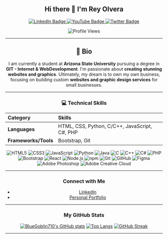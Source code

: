 <div align="center">

## Hi there 👋 I'm Rey Olvera

<p align="center">
  <a href="https://linkedin.com/in/rey-olvera-766385246">
    <img src="https://img.shields.io/badge/LinkedIn-0077B5?style=for-the-badge&logo=linkedin&logoColor=white" alt="LinkedIn Badge"/>
  </a>
  <a href="YOUR_YOUTUBE_URL">
    <img src="https://img.shields.io/badge/YouTube-FF0000?style=for-the-badge&logo=youtube&logoColor=white" alt="YouTube Badge"/>
  </a>
  <a href="YOUR_TWITTER_URL">
    <img src="https://img.shields.io/badge/Twitter-1DA1F2?style=for-the-badge&logo=twitter&logoColor=white" alt="Twitter Badge"/>
  </a>
</p>
<p align="center">
  <img src="https://komarev.com/ghpvc/?username=BlueGoblin710&style=flat-square&color=blue" alt="Profile Views">
</p>

---

## 🚀 Bio

I am currently a student at **Arizona State University** pursuing a degree in **GIT - Internet & WebDevelopment**. I'm passionate about **creating stunning websites and graphics**. Ultimately, my dream is to own my own business, focusing on building custom **websites and graphic design services** for small businesses.

---

### 💻 Technical Skills

| Category | Skills |
| :--- | :--- |
| **Languages** | HTML, CSS, Python, C/C++, JavaScript, C#, PHP |
| **Frameworks/Tools** | Bootstrap, Git |

![HTML5](https://img.shields.io/badge/-HTML5-E34F26?style=flat&logo=html5&logoColor=white) 
![CSS3](https://img.shields.io/badge/-CSS3-1572B6?style=flat&logo=css3&logoColor=white) 
![JavaScript](https://img.shields.io/badge/-JavaScript-F7DF1E?style=flat&logo=javascript&logoColor=black) 
![Python](https://img.shields.io/badge/-Python-3776AB?style=flat&logo=python&logoColor=white)
![Java](https://img.shields.io/badge/-Java-007396?style=flat&logo=java&logoColor=white)
![C](https://img.shields.io/badge/-C-A8B9CC?style=flat&logo=c&logoColor=white) 
![C++](https://img.shields.io/badge/-C++-00599C?style=flat&logo=c%2B%2B&logoColor=white) 
![C#](https://img.shields.io/badge/-C%23-239120?style=flat&logo=c-sharp&logoColor=white) 
![PHP](https://img.shields.io/badge/-PHP-777BB4?style=flat&logo=php&logoColor=white) 
<br>
![Bootstrap](https://img.shields.io/badge/-Bootstrap-563D7C?style=flat&logo=bootstrap&logoColor=white) 
![React](https://img.shields.io/badge/-React-61DAFB?style=flat&logo=react&logoColor=black)
![Node.js](https://img.shields.io/badge/-Node.js-339933?style=flat&logo=node.js&logoColor=white)
![npm](https://img.shields.io/badge/-npm-CB3837?style=flat&logo=npm&logoColor=white)
![Git](https://img.shields.io/badge/-Git-F05032?style=flat&logo=git&logoColor=white) 
![GitHub](https://img.shields.io/badge/-GitHub-181717?style=flat&logo=github&logoColor=white)
![Figma](https://img.shields.io/badge/-Figma-F24E1E?style=flat&logo=figma&logoColor=white) 
![Adobe Photoshop](https://img.shields.io/badge/-Photoshop-31A8FF?style=flat&logo=adobe-photoshop&logoColor=white) 
![Adobe Creative Cloud](https://img.shields.io/badge/-Creative%20Cloud-DA1F26?style=flat&logo=adobe-creative-cloud&logoColor=white)

---

### Connect with Me

* [LinkedIn](https://linkedin.com/in/rey-olvera-766385246)
* [Personal Portfolio](https://bluegoblin710.github.io/Rey-Olvera-Portfolio/)

---

### My GitHub Stats

[![BlueGoblin710's GitHub stats](https://github-readme-stats.vercel.app/api?username=BlueGoblin710&show_icons=true&theme=algolia)](https://github.com/anuraghazra/github-readme-stats)
[![Top Langs](https://github-readme-stats.vercel.app/api/top-langs/?username=BlueGoblin710&layout=compact&theme=algolia)](https://github.com/anuraghazra/github-readme-stats)
[![GitHub Streak](https://github-readme-streak-stats.herokuapp.com/?user=BlueGoblin710&theme=algolia)](https://git.io/streak-stats)

---

</div>
